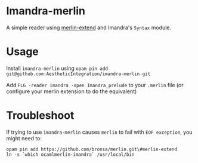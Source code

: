 # Imandra-merlin

A simple reader using [merlin-extend](https://github.com/let-def/merlin-extend)
and Imandra's `Syntax` module.

# Usage
Install `imandra-merlin` using `opam pin add git@github.com:AestheticIntegration/imandra-merlin.git`

Add `FLG -reader imandra -open Imandra_prelude` to your `.merlin` file (or configure your merlin extension to do the equivalent)

# Troubleshoot

If trying to use `imandra-merlin` causes `merlin` to fail with `EOF exception`, you might need to:

```
opam pin add https://github.com/bronsa/merlin.git\#merlin-extend
ln -s `which ocamlmerlin-imandra` /usr/local/bin
```
